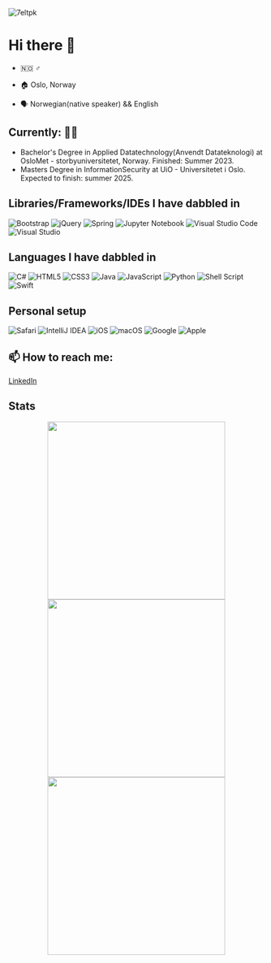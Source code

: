 ![7eltpk](https://user-images.githubusercontent.com/72759116/225403983-923e78c9-c854-42f7-9b1e-be56d9b5c6ca.gif)


# Hi there 👋

- :norway: :male_sign:

- :house: Oslo, Norway

- :speaking_head: Norwegian(native speaker) && English

## **Currently:** :student:
- Bachelor's Degree in Applied Datatechnology(Anvendt Datateknologi) at OsloMet - storbyuniversitetet, Norway. Finished: Summer 2023. 
- Masters Degree in InformationSecurity at UiO - Universitetet i Oslo. Expected to finish: summer 2025. 

## Libraries/Frameworks/IDEs I have dabbled in
![Bootstrap](https://img.shields.io/badge/bootstrap-%23563D7C.svg?style=for-the-badge&logo=bootstrap&logoColor=white)
![jQuery](https://img.shields.io/badge/jquery-%230769AD.svg?style=for-the-badge&logo=jquery&logoColor=white)
![Spring](https://img.shields.io/badge/spring-%236DB33F.svg?style=for-the-badge&logo=spring&logoColor=white)
![Jupyter Notebook](https://img.shields.io/badge/jupyter-%23FA0F00.svg?style=for-the-badge&logo=jupyter&logoColor=white)
![Visual Studio Code](https://img.shields.io/badge/Visual%20Studio%20Code-0078d7.svg?style=for-the-badge&logo=visual-studio-code&logoColor=white)
![Visual Studio](https://img.shields.io/badge/Visual%20Studio-5C2D91.svg?style=for-the-badge&logo=visual-studio&logoColor=white)

## Languages I have dabbled in
![C#](https://img.shields.io/badge/c%23-%23239120.svg?style=for-the-badge&logo=c-sharp&logoColor=white)
![HTML5](https://img.shields.io/badge/html5-%23E34F26.svg?style=for-the-badge&logo=html5&logoColor=white)
![CSS3](https://img.shields.io/badge/css3-%231572B6.svg?style=for-the-badge&logo=css3&logoColor=white)
![Java](https://img.shields.io/badge/java-%23ED8B00.svg?style=for-the-badge&logo=java&logoColor=white)
![JavaScript](https://img.shields.io/badge/javascript-%23323330.svg?style=for-the-badge&logo=javascript&logoColor=%23F7DF1E)
![Python](https://img.shields.io/badge/python-3670A0?style=for-the-badge&logo=python&logoColor=ffdd54)
![Shell Script](https://img.shields.io/badge/shell_script-%23121011.svg?style=for-the-badge&logo=gnu-bash&logoColor=white)
![Swift](https://img.shields.io/badge/swift-F54A2A?style=for-the-badge&logo=swift&logoColor=white)

## Personal setup
![Safari](https://img.shields.io/badge/Safari-000000?style=for-the-badge&logo=Safari&logoColor=white)
![IntelliJ IDEA](https://img.shields.io/badge/IntelliJIDEA-000000.svg?style=for-the-badge&logo=intellij-idea&logoColor=white)
![iOS](https://img.shields.io/badge/iOS-000000?style=for-the-badge&logo=ios&logoColor=white)
![macOS](https://img.shields.io/badge/mac%20os-000000?style=for-the-badge&logo=macos&logoColor=F0F0F0)
![Google](https://img.shields.io/badge/google-4285F4?style=for-the-badge&logo=google&logoColor=white)
![Apple](https://img.shields.io/badge/Apple-%23000000.svg?style=for-the-badge&logo=apple&logoColor=white)

## 📫 How to reach me: 
[LinkedIn](https://www.linkedin.com/in/aksel-holm-jensen/)

## Stats
<p align=center>
  <img src = "https://github-readme-stats.vercel.app/api?username=Alkes88&show_icons=true&theme=dark&hide_border=true" width = 350>
  <img src = "https://github-readme-streak-stats.herokuapp.com?user=Alkes88&theme=dark&hide_border=true" width = 350>
  <img src = "https://github-readme-stats.vercel.app/api/top-langs/?username=Alkes88&layout=compact" width = 350>
</p>

<!--
**Alkes88/Alkes88** is a ✨ _special_ ✨ repository because its `README.md` (this file) appears on your GitHub profile.

Here are some ideas to get you started:

- 🔭 I’m currently working on ...
- 🌱 I’m currently learning ...
- 👯 I’m looking to collaborate on ...
- 🤔 I’m looking for help with ...
- 💬 Ask me about ...
- 😄 Pronouns: ...
- ⚡ Fun fact: ...
-->
